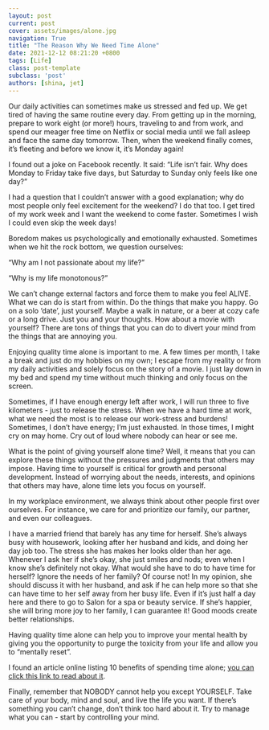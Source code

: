 ```yaml
---
layout: post
current: post
cover: assets/images/alone.jpg
navigation: True
title: "The Reason Why We Need Time Alone"
date: 2021-12-12 08:21:20 +0800
tags: [Life]
class: post-template
subclass: 'post'
authors: [shina, jet]
---
```

Our daily activities can sometimes make us stressed and fed up. We get tired of having the same routine every day. From getting up in the morning, prepare to work eight (or more!) hours, traveling to and from work, and spend our meager free time on Netflix or social media until we fall asleep and face the same day tomorrow. Then, when the weekend finally comes, it’s fleeting and before we know it, it’s Monday again!

I found out a joke on Facebook recently. It said: “Life isn’t fair. Why does Monday to Friday take five days, but Saturday to Sunday only feels like one day?”

I had a question that I couldn’t answer with a good explanation; why do most people only feel excitement for the weekend? I do that too. I get tired of my work week and I want the weekend to come faster. Sometimes I wish I could even skip the week days! 

Boredom makes us psychologically and emotionally exhausted. Sometimes when we hit the rock bottom, we question ourselves:

“Why am I not passionate about my life?”

“Why is my life monotonous?”

We can’t change external factors and force them to make you feel ALIVE.
What we can do is start from within. Do the things that make you happy. Go on a solo ‘date’, just yourself. Maybe a walk in nature, or a beer at cozy cafe or a long drive. Just you and your thoughts. How about a movie with yourself? There are tons of things that you can do to divert your mind from the things that are annoying you.

Enjoying quality time alone is important to me. A few times per month, I take a break and just do my hobbies on my own; I escape from my reality or from my daily activities and solely focus on the story of a movie. I just lay down in my bed and spend my time without much thinking and only focus on the screen. 

Sometimes, if I have enough energy left after work, I will run three to five kilometers  - just to release the stress. When we have a hard time at work, what we need the most is to release our work-stress and burdens! Sometimes, I don’t have energy; I’m just exhausted. In those times, I might cry on may home. Cry out of loud where nobody can hear or see me. 

What is the point of giving yourself alone time? Well, it means that you can explore these things without the pressures and judgments that others may impose. Having time to yourself is critical for growth and personal development. Instead of worrying about the needs, interests, and opinions that others may have, alone time lets you focus on yourself. 

In my workplace environment, we always think about other people first over ourselves. For instance, we care for and prioritize our family, our partner, and even our colleagues. 

I have a married friend that barely has any time for herself. She’s always busy with housework, looking after her husband and kids, and doing her day job too. The stress she has makes her looks older than her age. Whenever I ask her if she’s okay, she just smiles and nods; even when I know she’s definitely not okay. What would she have to do to have time for herself? Ignore the needs of her family? Of course not! In my opinion, she should discuss it with her husband, and ask if he can help more so that she can have time to her self away from her busy life. Even if it’s just half a day here and there to go to Salon for a spa or beauty service. If she’s happier, she will bring more joy to her family, I can guarantee it! Good moods create better relationships. 

Having quality time alone can help you to improve your mental health by giving you the opportunity to purge the toxicity from your life and allow you to “mentally reset”. 

I found an article online listing 10 benefits of spending time alone; [you can click this link to read about it](https://tanyadalton.com/blog/10-benefits-of-spending-time-alone).

Finally, remember that NOBODY cannot help you except YOURSELF. Take care of your body, mind and soul, and live the life you want. If there’s something you can’t change, don’t think too hard about it. Try to manage what you can - start by controlling your mind.

